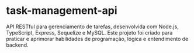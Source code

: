 # task-management-api
API RESTful para gerenciamento de tarefas, desenvolvida com Node.js, TypeScript, Express, Sequelize e MySQL. Este projeto foi criado para praticar e aprimorar habilidades de programação, lógica e entendimento de backend.
